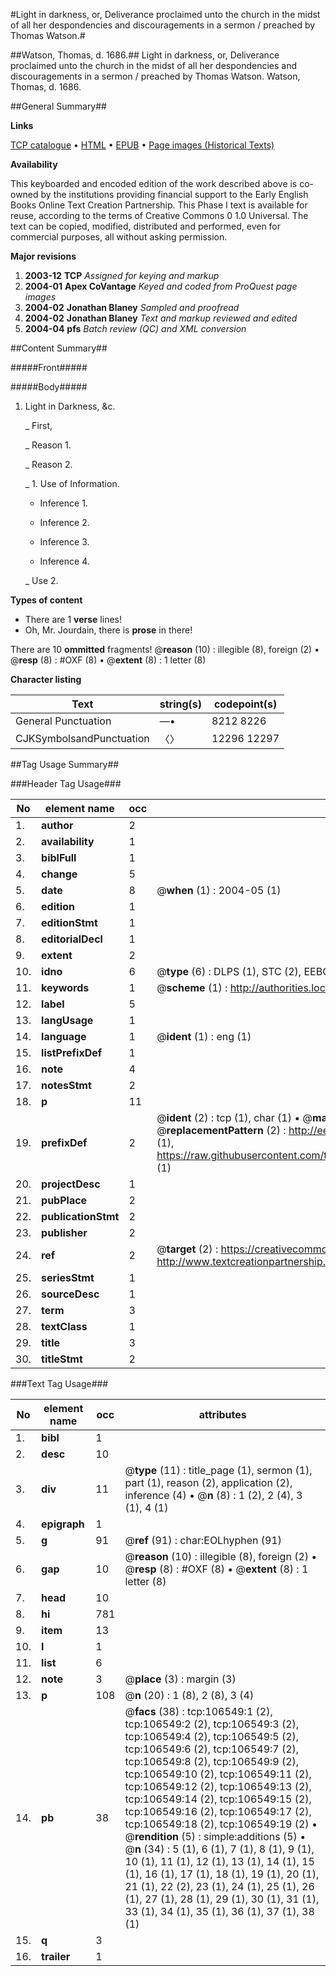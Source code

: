 #Light in darkness, or, Deliverance proclaimed unto the church in the midst of all her despondencies and discouragements in a sermon / preached by Thomas Watson.#

##Watson, Thomas, d. 1686.##
Light in darkness, or, Deliverance proclaimed unto the church in the midst of all her despondencies and discouragements in a sermon / preached by Thomas Watson.
Watson, Thomas, d. 1686.

##General Summary##

**Links**

[TCP catalogue](http://www.ota.ox.ac.uk/tcp/)  • 
[HTML](http://tei.it.ox.ac.uk/tcp/Texts-HTML/free/A65/A65301.html)  • 
[EPUB](http://tei.it.ox.ac.uk/tcp/Texts-EPUB/free/A65/A65301.epub) • 
[Page images (Historical Texts)](https://data.historicaltexts.jisc.ac.uk/view?pubId=eebo-17542823e&pageId=eebo-17542823e-106549-1)

**Availability**

This keyboarded and encoded edition of the
	       work described above is co-owned by the institutions
	       providing financial support to the Early English Books
	       Online Text Creation Partnership. This Phase I text is
	       available for reuse, according to the terms of Creative
	       Commons 0 1.0 Universal. The text can be copied,
	       modified, distributed and performed, even for
	       commercial purposes, all without asking permission.

**Major revisions**

1. __2003-12__ __TCP__ *Assigned for keying and markup*
1. __2004-01__ __Apex CoVantage__ *Keyed and coded from ProQuest page images*
1. __2004-02__ __Jonathan Blaney__ *Sampled and proofread*
1. __2004-02__ __Jonathan Blaney__ *Text and markup reviewed and edited*
1. __2004-04__ __pfs__ *Batch review (QC) and XML conversion*

##Content Summary##

#####Front#####

#####Body#####

1. Light in Darkness, &c.

    _ First,

    _ Reason 1.

    _ Reason 2.

    _ 1. Use of Information.

      * Inference 1.

      * Inference 2.

      * Inference 3.

      * Inference 4.

    _ Use 2.

**Types of content**

  * There are 1 **verse** lines!
  * Oh, Mr. Jourdain, there is **prose** in there!

There are 10 **ommitted** fragments! 
 @__reason__ (10) : illegible (8), foreign (2)  •  @__resp__ (8) : #OXF (8)  •  @__extent__ (8) : 1 letter (8)

**Character listing**


|Text|string(s)|codepoint(s)|
|---|---|---|
|General Punctuation|—•|8212 8226|
|CJKSymbolsandPunctuation|〈〉|12296 12297|

##Tag Usage Summary##

###Header Tag Usage###

|No|element name|occ|attributes|
|---|---|---|---|
|1.|__author__|2||
|2.|__availability__|1||
|3.|__biblFull__|1||
|4.|__change__|5||
|5.|__date__|8| @__when__ (1) : 2004-05 (1)|
|6.|__edition__|1||
|7.|__editionStmt__|1||
|8.|__editorialDecl__|1||
|9.|__extent__|2||
|10.|__idno__|6| @__type__ (6) : DLPS (1), STC (2), EEBO-CITATION (1), OCLC (1), VID (1)|
|11.|__keywords__|1| @__scheme__ (1) : http://authorities.loc.gov/ (1)|
|12.|__label__|5||
|13.|__langUsage__|1||
|14.|__language__|1| @__ident__ (1) : eng (1)|
|15.|__listPrefixDef__|1||
|16.|__note__|4||
|17.|__notesStmt__|2||
|18.|__p__|11||
|19.|__prefixDef__|2| @__ident__ (2) : tcp (1), char (1)  •  @__matchPattern__ (2) : ([0-9\-]+):([0-9IVX]+) (1), (.+) (1)  •  @__replacementPattern__ (2) : http://eebo.chadwyck.com/downloadtiff?vid=$1&page=$2 (1), https://raw.githubusercontent.com/textcreationpartnership/Texts/master/tcpchars.xml#$1 (1)|
|20.|__projectDesc__|1||
|21.|__pubPlace__|2||
|22.|__publicationStmt__|2||
|23.|__publisher__|2||
|24.|__ref__|2| @__target__ (2) : https://creativecommons.org/publicdomain/zero/1.0/ (1), http://www.textcreationpartnership.org/docs/. (1)|
|25.|__seriesStmt__|1||
|26.|__sourceDesc__|1||
|27.|__term__|3||
|28.|__textClass__|1||
|29.|__title__|3||
|30.|__titleStmt__|2||


###Text Tag Usage###

|No|element name|occ|attributes|
|---|---|---|---|
|1.|__bibl__|1||
|2.|__desc__|10||
|3.|__div__|11| @__type__ (11) : title_page (1), sermon (1), part (1), reason (2), application (2), inference (4)  •  @__n__ (8) : 1 (2), 2 (4), 3 (1), 4 (1)|
|4.|__epigraph__|1||
|5.|__g__|91| @__ref__ (91) : char:EOLhyphen (91)|
|6.|__gap__|10| @__reason__ (10) : illegible (8), foreign (2)  •  @__resp__ (8) : #OXF (8)  •  @__extent__ (8) : 1 letter (8)|
|7.|__head__|10||
|8.|__hi__|781||
|9.|__item__|13||
|10.|__l__|1||
|11.|__list__|6||
|12.|__note__|3| @__place__ (3) : margin (3)|
|13.|__p__|108| @__n__ (20) : 1 (8), 2 (8), 3 (4)|
|14.|__pb__|38| @__facs__ (38) : tcp:106549:1 (2), tcp:106549:2 (2), tcp:106549:3 (2), tcp:106549:4 (2), tcp:106549:5 (2), tcp:106549:6 (2), tcp:106549:7 (2), tcp:106549:8 (2), tcp:106549:9 (2), tcp:106549:10 (2), tcp:106549:11 (2), tcp:106549:12 (2), tcp:106549:13 (2), tcp:106549:14 (2), tcp:106549:15 (2), tcp:106549:16 (2), tcp:106549:17 (2), tcp:106549:18 (2), tcp:106549:19 (2)  •  @__rendition__ (5) : simple:additions (5)  •  @__n__ (34) : 5 (1), 6 (1), 7 (1), 8 (1), 9 (1), 10 (1), 11 (1), 12 (1), 13 (1), 14 (1), 15 (1), 16 (1), 17 (1), 18 (1), 19 (1), 20 (1), 21 (1), 22 (2), 23 (1), 24 (1), 25 (1), 26 (1), 27 (1), 28 (1), 29 (1), 30 (1), 31 (1), 33 (1), 34 (1), 35 (1), 36 (1), 37 (1), 38 (1)|
|15.|__q__|3||
|16.|__trailer__|1||
